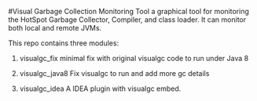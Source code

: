 #Visual Garbage Collection Monitoring Tool 
a graphical tool for monitoring the HotSpot Garbage Collector, Compiler, and class loader. It can monitor both local and remote JVMs.

This repo contains three modules:
1. visualgc_fix
    minimal fix with original visualgc code to run under Java 8
    
2. visualgc_java8
    Fix visualgc to run and add more gc details
    
3. visualgc_idea
    A IDEA plugin with visualgc embed.
